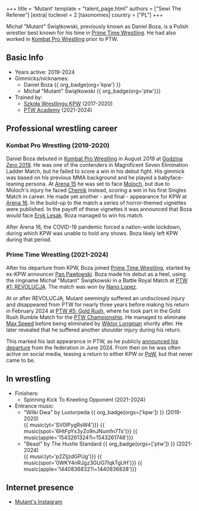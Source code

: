 +++
title = 'Mutant'
template = "talent_page.html"
authors = ["Sewi The Referee"]
[extra]
toclevel = 2
[taxonomies]
country = ["PL"]
+++

Michał "Mutant" Świątkowski, previously known as Daniel Boza, is a Polish wrestler best known for his time in [Prime Time Wrestling](@/o/ptw.md). He had also worked in [Kombat Pro Wrestling](@/o/kpw.md) prior to PTW.

## Basic Info

* Years active: 2019-2024
* Gimmicks/nicknames:
  - Daniel Boza {{ org_badge(org='kpw') }}
  - Michał "Mutant" Świątkowski {{ org_badge(org='ptw')}}
* Trained by:
  - [Szkoła Wrestlingu KPW](@/o/szkola-kpw.md) (2017-2020)
  - [PTW Academy](@/o/ptw-academy.md) (2021-2024)

## Professional wrestling career

### Kombat Pro Wrestling (2019-2020)

Daniel Boza debuted in [Kombat Pro Wrestling](@/o/kpw.md) in August 2019 at [Godzina Zero 2019](@/e/kpw/2019-08-17-kpw-godzina-zero-2019.md). He was one of the contenders in Magnificent Seven Elimination Ladder Match, but he failed to score a win in his debut fight. His gimmick was based on his previous MMA background and he played a babyface-leaning persona. At [Arena 15](@/e/kpw/2019-11-16-kpw-arena-15.md) he was set to face [Moloch](@/w/moloch.md), but due to Moloch's injury he faced [Chemik](@/w/chemik.md) instead, scoring a win in his first Singles Match in career. He made yet another - and final - appearance for KPW at [Arena 16](@/e/kpw/2020-02-01-kpw-arena-16.md). In the build-up to the match a series of horror-themed vignettes were published. In the payoff of these vignettes it was announced that Boza would face [Eryk Lesak](@/w/eryk-lesak.md). Boza managed to win his match.

After Arena 16, the COVID-19 pandemic forced a nation-wide lockdown, during which KPW was unable to hold any shows. Boza likely left KPW during that period.

### Prime Time Wrestling (2021-2024)

After his departure from KPW, Boza joined [Prime Time Wrestling](@/o/ptw.md), started by ex-KPW announcer [Pan Pawłowski](@/w/pan-pawlowski.md). Boza made his debut as a heel, using the ringname Michał "Mutant" Świątkowski in a Battle Royal Match at [PTW #1: REVOLUCJA](@/e/ptw/2021-10-09-ptw-1-revolucja.md). The match was won by [Nano Lopez](@/w/nano-lopez.md).

At or after REVOLUCJA, Mutant seemingly suffered an undisclosed injury and disappeared from PTW for nearly three years before making his return in February 2024 at [PTW #5: Gold Rush](@/e/ptw/2024-02-03-ptw-5-gold-rush.md), where he took part in the Gold Rush Rumble Match for the [PTW Championship](@/c/ptw-championship.md). He managed to eliminate [Max Speed](@/w/max-speed.md) before being eliminated by [Wiktor Longman](@/w/wiktor-longman.md) shortly after. He later revealed that he suffered another shoulder injury during his return.

This marked his last appearance in PTW, as he publicly [announced his departure](@/a/ptw-exits.md) from the federation in June 2024. From then on he was often active on social media, teasing a return to either KPW or [PpW](@/o/ppw.md), but that never came to be.

## In wrestling

* Finishers:
  - Spinning Kick To Kneeling Opponent (2021-2024)
* Entrance music:
  - "Wilki Dwa" by Luxtorpeda
    {{ org_badge(orgs=['kpw']) }} (2019-2020)  <br>
    {{ music(yt='SV0IPygRsW4')}}
    {{ music(spot='6HtFpYx3yZo9nJNumfn7Ts')}}
    {{ music(apple='1543261324?i=1543261748')}}
  - "Beast" by The Hustle Standard
    {{ org_badge(orgs=['ptw']) }} (2021-2024)  <br>
    {{ music(yt='p2ZljzdGPUg')}}
    {{ music(spot='0WKY4nRJgz3GUG7IqkTgUH')}}
    {{ music(apple='1440836832?i=1440836838')}}

## Internet presence
  - [Mutant's Instagram](https://www.instagram.com/mutant_wrestler)
